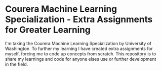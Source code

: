 # Courera Machine Learning Specialization - Extra Assignments for Greater Learning
I'm taking the Courera Machine Learning Specialization by University of Washington. To further my learning I have created extra assignments for myself, forcing me to code up concepts from scratch.  This repository is to share my learnings and code for anyone elses use or further development in the field.

